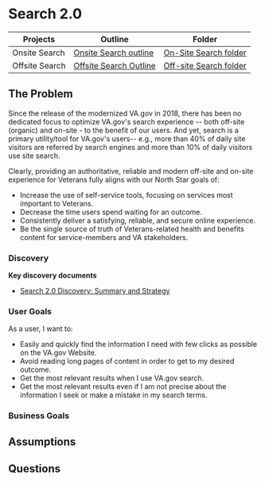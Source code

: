 # Search 2.0

|Projects| Outline | Folder |
|----|----|----|
| Onsite Search | [Onsite Search outline ]()|[On-Site Search folder]()|
| Offsite Search|[Offsite Search Outline]()|[Off-site Search folder]()|

## The Problem

Since the release of the modernized VA.gov in 2018, there has been no dedicated focus to optimize VA.gov's search experience -- both off-site (organic) and on-site - to the benefit of our users.  And yet, search is a primary utility/tool for VA.gov's users-- e.g., more than 40% of daily site visitors are referred by search engines and more than 10% of daily visitors use site search.  

Clearly, providing an authoritative, reliable and modern off-site and on-site experience for Veterans fully aligns with our North Star goals of:

- Increase the use of self-service tools, focusing on services most important to Veterans.
- Decrease the time users spend waiting for an outcome.
- Consistently deliver a satisfying, reliable, and secure online experience.
- Be the single source of truth of Veterans-related health and benefits content for service-members and VA stakeholders.

### Discovery



**Key discovery documents**

- [Search 2.0 Discovery: Summary and Strategy]()

### User Goals

As a user, I want to:

- Easily and quickly find the information I need with few clicks as possible on the VA.gov Website.
- Avoid reading long pages of content in order to get to my desired outcome.
- Get the most relevant results when I use VA.gov search.
- Get the most relevant results even if I am not precise about the information I seek or make a mistake in my search terms.

### Business Goals


## Assumptions


## Questions
